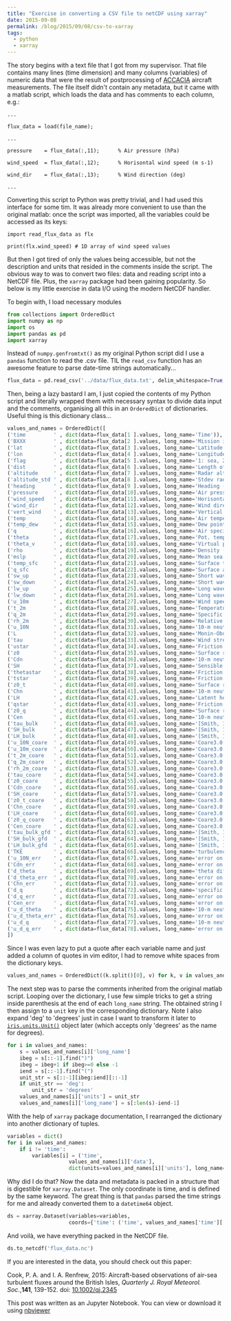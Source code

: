 ```yaml
---
title: "Exercise in converting a CSV file to netCDF using xarray"
date: 2015-09-08
permalink: /blog/2015/09/08/csv-to-xarray
tags:
  - python
  - xarray
---
```


The story begins with a text file that I got from my supervisor. That file contains many lines (time dimension) and many columns (variables) of numeric data that were the result of postprocessing of [ACCACIA](http://arcticaccacia.wordpress.com/) aircraft measurements. The file itself didn't contain any metadata, but it came with a matlab script, which loads the data and has comments to each column, e.g.:

`...`

`flux_data = load(file_name);`

`...`

`pressure    = flux_data(:,11);      % Air pressure (hPa)`

`wind_speed  = flux_data(:,12);      % Horisontal wind speed (m s-1)`

`wind_dir    = flux_data(:,13);      % Wind direction (deg)`

`...`

Converting this script to Python was pretty trivial, and I had used this interface for some tim. It was already more convenient to use than the original matlab: once the script was imported, all the variables could be accessed as its keys:

`import read_flux_data as flx`

`print(flx.wind_speed) # 1D array of wind speed values`

But then I got tired of only the values being accessible, but not the description and units that resided in the comments inside the script. The obvious way to was to convert two files: data and reading script into a NetCDF file. Plus, the `xarray` package had been gaining popularity. So below is my little exercise in data I/O using the modern NetCDF handler.

To begin with, I load necessary modules

```python
from collections import OrderedDict
import numpy as np
import os
import pandas as pd
import xarray
```

Instead of `numpy.genfromtxt()` as my original Python script did I use a `pandas` function to read the .csv file. TIL the `read_csv` function has an awesome feature to parse date-time strings automatically...

```python
flux_data = pd.read_csv('../data/flux_data.txt', delim_whitespace=True, parse_dates=[1], header=None)
```

Then, being a lazy bastard I am, I just copied the contents of my Python script and literally wrapped them with necessary syntax to divide data input and the comments, organising all this in an `OrderedDict` of dictionaries. Useful thing is this dictionary class...

```python
values_and_names = OrderedDict([
('time         ' , dict(data=flux_data[1 ].values, long_name='Time')),
('BXXX         ' , dict(data=flux_data[2 ].values, long_name='Mission identifier')),
('lat          ' , dict(data=flux_data[3 ].values, long_name='Latitude (deg)')),
('lon          ' , dict(data=flux_data[4 ].values, long_name='Longitude (deg)')),
('flag         ' , dict(data=flux_data[5 ].values, long_name='1: sea, 2: MIZ/ice')),
('dist         ' , dict(data=flux_data[6 ].values, long_name='Length of run (km)')),
('altitude     ' , dict(data=flux_data[7 ].values, long_name='Radar altitude (m)')),
('altitude_std ' , dict(data=flux_data[8 ].values, long_name='Stdev radar altitude (m)')),
('heading      ' , dict(data=flux_data[9 ].values, long_name='Heading (deg)')),
('pressure     ' , dict(data=flux_data[10].values, long_name='Air pressure (hPa)')),
('wind_speed   ' , dict(data=flux_data[11].values, long_name='Horisontal wind speed (m s-1)')),
('wind_dir     ' , dict(data=flux_data[12].values, long_name='Wind direction (deg)')),
('vert_wind    ' , dict(data=flux_data[13].values, long_name='Vertical wind velocity (m s-1)')),
('temp         ' , dict(data=flux_data[14].values, long_name='Air temperature (K)')),
('temp_dew     ' , dict(data=flux_data[15].values, long_name='Dew point (K)')),
('q            ' , dict(data=flux_data[16].values, long_name='Air specific humidity (g/kg)')),
('theta        ' , dict(data=flux_data[17].values, long_name='Pot. temp., 1.order approximation: theta = T+gamma.z  (K)  ')),
('theta_v      ' , dict(data=flux_data[18].values, long_name='Virtual pot. temperature (K)')),
('rho          ' , dict(data=flux_data[19].values, long_name='Density (kg m-3)')),
('mslp         ' , dict(data=flux_data[20].values, long_name='Mean sea level pressure')),
('temp_sfc     ' , dict(data=flux_data[21].values, long_name='Surface temperature (Upwell. brightn. temp.) (K)')),
('q_sfc        ' , dict(data=flux_data[22].values, long_name='Surface air specific humidity (g kg-1)')),
('sw_up        ' , dict(data=flux_data[23].values, long_name='Short wave upward (W m-2) ')),
('sw_down      ' , dict(data=flux_data[24].values, long_name='Short wave downward (W m-2)')),
('lw_up        ' , dict(data=flux_data[25].values, long_name='Long wave upward (W m-2) ')),
('lw_down      ' , dict(data=flux_data[26].values, long_name='Long wave downward (W m-2) ')),
('u_10m        ' , dict(data=flux_data[27].values, long_name='Wind speed adjusted to 10 m (m s-1)')),
('t_2m         ' , dict(data=flux_data[28].values, long_name='Temperature adjusted to 2 m (K)')),
('q_2m         ' , dict(data=flux_data[29].values, long_name='Specific humidity adjusted to 2 m (g kg-1)')),
('rh_2m        ' , dict(data=flux_data[30].values, long_name='Relative humidity at 2 m (%)')),
('u_10N        ' , dict(data=flux_data[31].values, long_name='10-m neutral wind speed (m s-1)')),
('L            ' , dict(data=flux_data[32].values, long_name='Monin-Obukhov length (m)')),
('tau          ' , dict(data=flux_data[33].values, long_name='Wind stress (N m-2)')),
('ustar        ' , dict(data=flux_data[34].values, long_name='Friction velocity (m s-1)')),
('z0           ' , dict(data=flux_data[35].values, long_name='Surface roughness length (m)')),
('Cdn          ' , dict(data=flux_data[36].values, long_name='10-m neutral drag coefficient')),
('SH           ' , dict(data=flux_data[37].values, long_name='Sensible heat flux (W m-2)')),
('thetastar    ' , dict(data=flux_data[38].values, long_name='Friction potential temperature (K)')),
('tstar        ' , dict(data=flux_data[39].values, long_name='Friction temperature (K)')),
('z0_t         ' , dict(data=flux_data[40].values, long_name='Surface roughness lenght wrt heat based on theta (m)')),
('Chn          ' , dict(data=flux_data[41].values, long_name='10-m neutral heat exchange coefficient ')),
('LH           ' , dict(data=flux_data[42].values, long_name='Latent heat flux (W m-2)')),
('qstar        ' , dict(data=flux_data[43].values, long_name='Friction moisture (g kg-1)')),
('z0_q         ' , dict(data=flux_data[44].values, long_name='Surface roughness lenght wrt moisture (m)')),
('Cen          ' , dict(data=flux_data[45].values, long_name='10-m neutral moisture exchange coefficient')),
('tau_bulk     ' , dict(data=flux_data[46].values, long_name='[Smith, 1988] wind stress (N m-2)')),
('SH_bulk      ' , dict(data=flux_data[47].values, long_name='[Smith, 1988] sensible heat flux (W m-2)')),
('LH_bulk      ' , dict(data=flux_data[48].values, long_name='[Smith, 1988] latent heat flux (W m-2)')),
('u_10N_coare  ' , dict(data=flux_data[49].values, long_name='Coare3.0: 10-m neutral wind speed (m s-1)')),
('u_10m_coare  ' , dict(data=flux_data[50].values, long_name='Coare3.0: 10-m wind speed (m s-1)')),
('t_2m_coare   ' , dict(data=flux_data[51].values, long_name='Coare3.0: 2-m temperature (K)')),
('q_2m_coare   ' , dict(data=flux_data[52].values, long_name='Coare3.0: 2-m specific humidity (g kg-1)')),
('rh_2m_coare  ' , dict(data=flux_data[53].values, long_name='Coare3.0: 2-m relative humidity (%)')),
('tau_coare    ' , dict(data=flux_data[54].values, long_name='Coare3.0: wind stress (W m-2)')),
('z0_coare     ' , dict(data=flux_data[55].values, long_name='Coare3.0: surface roughness length (m)')),
('Cdn_coare    ' , dict(data=flux_data[56].values, long_name='Coare3.0: 10-m neutral drag coefficient')),
('SH_coare     ' , dict(data=flux_data[57].values, long_name='Coare3.0: sensible heat flux (W m-2)')),
('z0_t_coare   ' , dict(data=flux_data[58].values, long_name='Coare3.0: surface roughness length wrt heat (m)')),
('Chn_coare    ' , dict(data=flux_data[59].values, long_name='Coare3.0: 10-m neutral heat exchange coefficient')),
('LH_coare     ' , dict(data=flux_data[60].values, long_name='Coare3.0: latent heat flux (W m-2)')),
('z0_q_coare   ' , dict(data=flux_data[61].values, long_name='Coare3.0: surface roughness length wrt moisture (m)')),
('Cen_coare    ' , dict(data=flux_data[62].values, long_name='Coare3.0: 10-m neutral moisture exchange coefficient')),
('tau_bulk_gfd ' , dict(data=flux_data[63].values, long_name='[Smith, 1988] w/GFD coeffs: Cdn = 2.04e-03')),
('SH_bulk_gfd  ' , dict(data=flux_data[64].values, long_name='[Smith, 1988] Chn = 1.63e-03')),
('LH_bulk_gfd  ' , dict(data=flux_data[65].values, long_name='[Smith, 1988] Cen = 1.57e-03')),
('TKE          ' , dict(data=flux_data[66].values, long_name='turbulence kinetic energy (m+2 s-2)')),
('u_10N_err    ' , dict(data=flux_data[67].values, long_name='error on 10-m neutral wind speed (m s-1)')),
('Cdn_err      ' , dict(data=flux_data[68].values, long_name='error on 10-m neutral drag coefficient')),
('d_theta      ' , dict(data=flux_data[69].values, long_name='theta difference (theta - temp_sfc) (K)')),
('d_theta_err  ' , dict(data=flux_data[70].values, long_name='error on theta difference (K)')),
('Chn_err      ' , dict(data=flux_data[71].values, long_name='error on 10-m neutral heat exchange coefficient')),
('d_q          ' , dict(data=flux_data[72].values, long_name='specific humidity difference (q - q_sfc) (g kg-1)')),
('d_q_err      ' , dict(data=flux_data[73].values, long_name='error on specific humidity difference (g kg-1)')),
('Cen_err      ' , dict(data=flux_data[74].values, long_name='error on 10-m neutral moisture exchange coefficient')),
('u_d_theta    ' , dict(data=flux_data[75].values, long_name='10-m neutral wind speed x theta difference (m s-1 K)')),
('u_d_theta_err' , dict(data=flux_data[76].values, long_name='error on 10-m neutral wind speed x theta difference (m s-1 K)')),
('u_d_q        ' , dict(data=flux_data[77].values, long_name='10-m neutral wind speed x specific humidity difference (m s-1 g kg-1)')),
('u_d_q_err    ' , dict(data=flux_data[78].values, long_name='error on 10-m neutral wind speed x specific humidity difference (m s-1 g kg-1)'))
])
```

Since I was even lazy to put a quote after each variable name and just added a column of quotes in vim editor, I had to remove white spaces from the dictionary keys.

```python
values_and_names = OrderedDict((k.split()[0], v) for k, v in values_and_names.viewitems())
```

The next step was to parse the comments inherited from the original matlab script. Looping over the dictionary, I use few simple tricks to get a string inside parenthesis at the end of each `long_name` string. The obtained string I then assign to a `unit` key in the corresponding dictionary. Note I also expand 'deg' to 'degrees' just in case I want to transform it later to [`iris.units.Unit()`](http://scitools.org.uk/iris/docs/latest/iris/iris/unit.html) object later (which accepts only 'degrees' as the name for degrees).

```python
for i in values_and_names:
    s = values_and_names[i]['long_name']
    ibeg = s[::-1].find(")")
    ibeg = ibeg+1 if ibeg>=0 else -1
    iend = s[::-1].find("(")
    unit_str = s[::-1][ibeg:iend][::-1]
    if unit_str == 'deg':
        unit_str = 'degrees'
    values_and_names[i]['units'] = unit_str
    values_and_names[i]['long_name'] = s[:len(s)-iend-1]
```

With the help of `xarray` package documentation, I rearranged the dictionary into another dictionary of tuples.

```python
variables = dict()
for i in values_and_names:
    if i != 'time':
        variables[i] = ('time', 
                    values_and_names[i]['data'], 
                    dict(units=values_and_names[i]['units'], long_name=values_and_names[i]['long_name']))
```

Why did I do that? Now the data and metadata is packed in a structure that is digestible for `xarray.Dataset`. The only coordinate is time, and is defined by the same keyword. The great thing is that `pandas` parsed the time strings for me and already converted them to a `datetime64` object.

```python
ds = xarray.Dataset(variables=variables,
                    coords={'time': ('time', values_and_names['time']['data'])})
```

And voil&agrave;, we have everything packed in the NetCDF file.

```python
ds.to_netcdf('flux_data.nc')
```

If you are interested in the data, you should check out this paper:

Cook, P. A. and I. A. Renfrew, 2015: Aircraft-based observations of air-sea turbulent fluxes around the British Isles, *Quarterly J. Royal Meteorol. Soc.*,**141**, 139-152. doi: [10.1002/qj.2345](http://www.uea.ac.uk/~e046/reprints/cook_renfrew_diamet_fluxes_qj2345_QJRMS_2014.pdf)

This post was written as an Jupyter Notebook. You can view or download it using [nbviewer](http://nbviewer.ipython.org/github/dennissergeev/dennissergeev.github.io/blob/master/_blog/_notebooks/2015-09-08-csv-to-xarray.ipynb)
